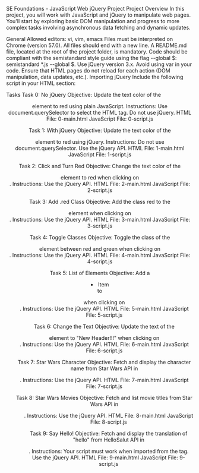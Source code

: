 SE Foundations - JavaScript Web jQuery Project
Project Overview
In this project, you will work with JavaScript and jQuery to manipulate web pages. You'll start by exploring basic DOM manipulation and progress to more complex tasks involving asynchronous data fetching and dynamic updates.

General
Allowed editors: vi, vim, emacs
Files must be interpreted on Chrome (version 57.0).
All files should end with a new line.
A README.md file, located at the root of the project folder, is mandatory.
Code should be compliant with the semistandard style guide using the flag --global $: semistandard *.js --global $.
Use jQuery version 3.x.
Avoid using var in your code.
Ensure that HTML pages do not reload for each action (DOM manipulation, data updates, etc.).
Importing jQuery
Include the following script in your HTML <head> section:
<head>
    <script src="https://code.jquery.com/jquery-3.2.1.min.js"></script>
</head>

Tasks
Task 0: No jQuery
Objective: Update the text color of the <header> element to red using plain JavaScript.
Instructions: Use document.querySelector to select the HTML tag. Do not use jQuery.
HTML File: 0-main.html
JavaScript File: 0-script.js

Task 1: With jQuery
Objective: Update the text color of the <header> element to red using jQuery.
Instructions: Do not use document.querySelector. Use the jQuery API.
HTML File: 1-main.html
JavaScript File: 1-script.js

Task 2: Click and Turn Red
Objective: Change the text color of the <header> element to red when clicking on <div id="red_header">.
Instructions: Use the jQuery API.
HTML File: 2-main.html
JavaScript File: 2-script.js

Task 3: Add .red Class
Objective: Add the class red to the <header> element when clicking on <div id="red_header">.
Instructions: Use the jQuery API.
HTML File: 3-main.html
JavaScript File: 3-script.js

Task 4: Toggle Classes
Objective: Toggle the class of the <header> element between red and green when clicking on <div id="toggle_header">.
Instructions: Use the jQuery API.
HTML File: 4-main.html
JavaScript File: 4-script.js

Task 5: List of Elements
Objective: Add a <li>Item</li> to <ul class="my_list"> when clicking on <div id="add_item">.
Instructions: Use the jQuery API.
HTML File: 5-main.html
JavaScript File: 5-script.js

Task 6: Change the Text
Objective: Update the text of the <header> element to "New Header!!!" when clicking on <div id="update_header">.
Instructions: Use the jQuery API.
HTML File: 6-main.html
JavaScript File: 6-script.js

Task 7: Star Wars Character
Objective: Fetch and display the character name from Star Wars API in <div id="character">.
Instructions: Use the jQuery API.
HTML File: 7-main.html
JavaScript File: 7-script.js

Task 8: Star Wars Movies
Objective: Fetch and list movie titles from Star Wars API in <ul id="list_movies">.
Instructions: Use the jQuery API.
HTML File: 8-main.html
JavaScript File: 8-script.js

Task 9: Say Hello!
Objective: Fetch and display the translation of "hello" from HelloSalut API in <div id="hello">.
Instructions: Your script must work when imported from the <head> tag. Use the jQuery API.
HTML File: 9-main.html
JavaScript File: 9-script.js
